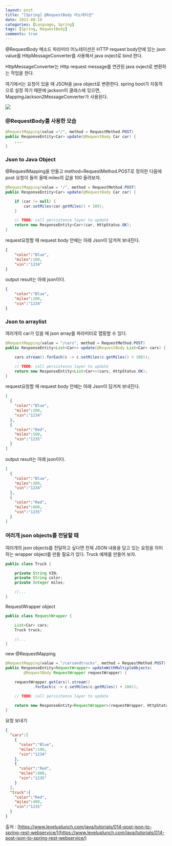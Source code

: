 ```yaml
---
layout: post
title: "[Spring] @RequestBody 어노테이션"
date: 2021-08-10
categories: [Language, Spring]
tags: [Spring, RequestBody]
comments: true
---
```

@RequestBody 메소드 파라미터 어노테이션은 HTTP request body안에 있는 json value를 HttpMessageConverter를 사용해서 java ovject로 bind 한다. 

HttpMessageConverter는 Http request message를 연관된 java ovject로 변환하는 작업을 한다. 

여기에서는 요청이 있을 때 JSON을 java object로 변환한다. spring boot가 자동적으로 설정 하기 때문에 jackson이 클래스에 있으면, MappingJackson2MessageConverter가 사용된다. 

<img src ="https://eunmik.github.io/bonita.github.io/assets/img/2021/0810/img1.png" />

### @RequestBody를 사용한 모습

```java
@RequestMapping(value ="/", method = RequestMethod.POST)
public ResponseEntity<Car> update(@RequestBody Car car) {
	....
}
```

### Json to Java Object

@RequestMapping을 만들고 method=RequestMethod.POST로 정의한 다음에 post 요청이 들어 올때 miles의 값을 100 올려보자. 

```java
@RequestMapping(value = "/", method = RequestMethod.POST)
public ResponseEntity<Car> update(@RequestBody Car car) {

    if (car != null) {
        car.setMiles(car.getMiles() + 100);
    }

    // TODO: call persistence layer to update
    return new ResponseEntity<Car>(car, HttpStatus.OK);
}
```

request요청할 때 request body 안에는 아래 Json이 담겨져 보내진다. 

```json
{
    "color":"Blue",
    "miles":100,
    "vin":"1234"
}
```

output result는 아래 json이다. 

```json
{
    "color":"Blue",
    "miles":200,
    "vin":"1234"
}
```

### Json to arraylist

여러개의 car가 있을 때 json array를 파라미터로 맵핑할 수 있다. 

```java
@RequestMapping(value = "/cars", method = RequestMethod.POST)
public ResponseEntity<List<Car>> update(@RequestBody List<Car> cars) {

    cars.stream().forEach(c -> c.setMiles(c.getMiles() + 100));

    // TODO: call persistence layer to update
    return new ResponseEntity<List<Car>>(cars, HttpStatus.OK);
}
```

request요청할 때 request body 안에는 아래 Json이 담겨져 보내진다. 

```json
[
  {
    "color":"Blue",
    "miles":200,
    "vin":"1234"
  },
  {
    "color":"Red",
    "miles":500,
    "vin":"1235"
  }
]
```

output result는 아래 json이다. 

```json
[
  {
    "color":"Blue",
    "miles":300,
    "vin":"1234"
  },
  {
    "color":"Red",
    "miles":600,
    "vin":"1235"
  }
]
```

### 여러개 json objects를 전달할 때

여러개의 json objects를 전달하고 싶다면 전체 JSON 내용을 담고 있는 요청을 의미하는 wrapper object를 만들 필요가 있다.  Truck 예제를 만들어 보자. 

```java
public class Truck {

    private String VIN;
    private String color;
    private Integer miles;

    //...
}
```

RequestWrapper object

```java
public class RequestWrapper {

    List<Car> cars;
    Truck truck;

    //...
}
```

new @RequestMapping 

```java
@RequestMapping(value = "/carsandtrucks", method = RequestMethod.POST)
public ResponseEntity<RequestWrapper> updateWithMultipleObjects(
        @RequestBody RequestWrapper requestWrapper) {

    requestWrapper.getCars().stream()
            .forEach(c -> c.setMiles(c.getMiles() + 100));

    // TODO: call persistence layer to update

    return new ResponseEntity<RequestWrapper>(requestWrapper, HttpStatus.OK);
}
```

요청 보내기 

```json
{
  "cars":[
    {
      "color":"Blue",
      "miles":100,
      "vin":"1234"
    },
    {
      "color":"Red",
      "miles":400,
      "vin":"1235"
    }
  ],
  "truck":{
    "color":"Red",
    "miles":400,
    "vin":"1235"
  }
}
```

출처 : [https://www.leveluplunch.com/java/tutorials/014-post-json-to-spring-rest-webservice/](https://www.leveluplunch.com/java/tutorials/014-post-json-to-spring-rest-webservice/)

